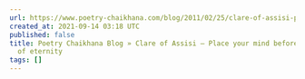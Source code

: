 ```yaml
---
url: https://www.poetry-chaikhana.com/blog/2011/02/25/clare-of-assisi-place-your-mind-before-the-mirror-of-eternity-2/
created_at: 2021-09-14 03:18 UTC
published: false
title: Poetry Chaikhana Blog » Clare of Assisi – Place your mind before the mirror
  of eternity
tags: []
---
```



